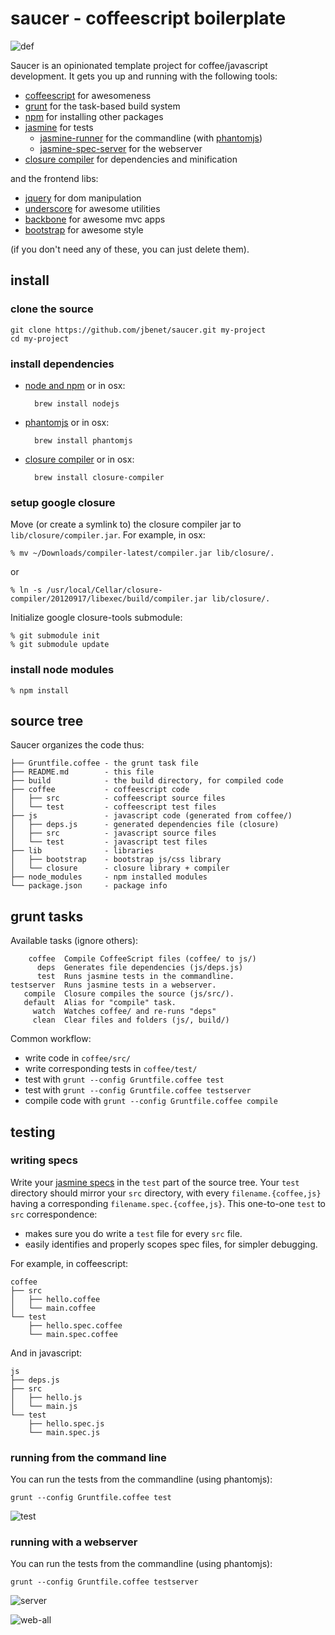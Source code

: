 # saucer - coffeescript boilerplate

![def](http://static.benet.ai/skitch/saucer-20121208-004907.png)

Saucer is an opinionated template project for coffee/javascript development.
It gets you up and running with the following tools:

* [coffeescript](http://coffeescript.org/) for awesomeness
* [grunt](http://gruntjs.com/) for the task-based build system
* [npm](http://npmjs.org/) for installing other packages
* [jasmine](http://pivotal.github.com/jasmine/) for tests
  * [jasmine-runner](https://github.com/jasmine-contrib/grunt-jasmine-runner)
    for the commandline (with [phantomjs](http://phantomjs.org/))
  * [jasmine-spec-server](https://github.com/jbenet/grunt-jasmine-spec-server)
    for the webserver
* [closure compiler](https://developers.google.com/closure/) for dependencies
    and minification

and the frontend libs:

* [jquery](http://jquery.com/) for dom manipulation
* [underscore](http://underscorejs.org) for awesome utilities
* [backbone](http://backbonejs.org/) for awesome mvc apps
* [bootstrap](twitter.github.com/bootstrap/) for awesome style

(if you don't need any of these, you can just delete them).

## install

### clone the source

    git clone https://github.com/jbenet/saucer.git my-project
    cd my-project

### install dependencies

* [node and npm](http://nodejs.org/download/)
    or in osx:

        brew install nodejs

* [phantomjs](http://phantomjs.org/)
    or in osx:

        brew install phantomjs

* [closure compiler](http://code.google.com/p/closure-compiler/downloads/list)
    or in osx:

        brew install closure-compiler

### setup google closure

Move (or create a symlink to) the closure compiler jar to
`lib/closure/compiler.jar`. For example, in osx:

    % mv ~/Downloads/compiler-latest/compiler.jar lib/closure/.

or

    % ln -s /usr/local/Cellar/closure-compiler/20120917/libexec/build/compiler.jar lib/closure/.

Initialize google closure-tools submodule:

    % git submodule init
    % git submodule update

### install node modules

    % npm install


## source tree

Saucer organizes the code thus:

    ├── Gruntfile.coffee - the grunt task file
    ├── README.md        - this file
    ├── build            - the build directory, for compiled code
    ├── coffee           - coffeescript code
    │   ├── src          - coffeescript source files
    │   └── test         - coffeescript test files
    ├── js               - javascript code (generated from coffee/)
    │   ├── deps.js      - generated dependencies file (closure)
    │   ├── src          - javascript source files
    │   └── test         - javascript test files
    ├── lib              - libraries
    │   ├── bootstrap    - bootstrap js/css library
    │   └── closure      - closure library + compiler
    ├── node_modules     - npm installed modules
    └── package.json     - package info

## grunt tasks

Available tasks (ignore others):

        coffee  Compile CoffeeScript files (coffee/ to js/)
          deps  Generates file dependencies (js/deps.js)
          test  Runs jasmine tests in the commandline.
    testserver  Runs jasmine tests in a webserver.
       compile  Closure compiles the source (js/src/).
       default  Alias for "compile" task.
         watch  Watches coffee/ and re-runs "deps"
         clean  Clear files and folders (js/, build/)

Common workflow:

* write code in `coffee/src/`
* write corresponding tests in `coffee/test/`
* test with `grunt --config Gruntfile.coffee test`
* test with `grunt --config Gruntfile.coffee testserver`
* compile code with `grunt --config Gruntfile.coffee compile`

## testing

### writing specs

Write your [jasmine specs](http://pivotal.github.com/jasmine/#section-Suites:_<code>describe</code>_Your_Tests) in the `test` part of the source tree. Your `test` directory should mirror your `src` directory, with every `filename.{coffee,js}` having a corresponding `filename.spec.{coffee,js}`. This one-to-one `test` to `src` correspondence:

* makes sure you do write a `test` file for every `src` file.
* easily identifies and properly scopes spec files, for simpler debugging.

For example, in coffeescript:

    coffee
    ├── src
    │   ├── hello.coffee
    │   └── main.coffee
    └── test
        ├── hello.spec.coffee
        └── main.spec.coffee

And in javascript:

    js
    ├── deps.js
    ├── src
    │   ├── hello.js
    │   └── main.js
    └── test
        ├── hello.spec.js
        └── main.spec.js

### running from the command line

You can run the tests from the commandline (using phantomjs):

    grunt --config Gruntfile.coffee test

![test](http://static.benet.ai/skitch/saucer-test-20121208-035832.png)

### running with a webserver

You can run the tests from the commandline (using phantomjs):

    grunt --config Gruntfile.coffee testserver

![server](http://static.benet.ai/skitch/saucer-webserver-20121208-043214.png)

![web-all](http://static.benet.ai/skitch/saucer-all-20121208-040013.png)
